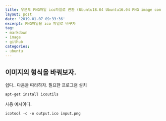 ```yaml
---
title: 우분투 PNG파일 ico파일로 변환 (Ubuntu18.04 Ubuntu16.04 PNG image convert to ico file)
layout: post
date: '2019-01-07 09:33:36'
excerpt: PNG파일을 ico 파일로 바꾸자
tag:
- markdown
- image
- github
categories:
- ubuntu
---
```


## 이미지의 형식을 바꿔보자.

쉽다.. 다음을 따라하자.
필요한 프로그램 설치

	apt-get install icoutils


사용 예시이다. 
	
	icotool -c -o output.ico input.png

